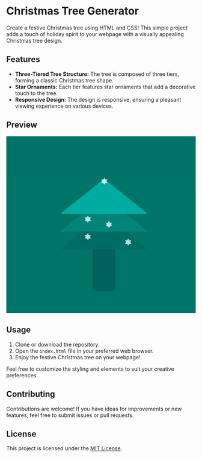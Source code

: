 # Christmas Tree Generator

Create a festive Christmas tree using HTML and CSS! This simple project adds a touch of holiday spirit to your webpage with a visually appealing Christmas tree design.

## Features

- **Three-Tiered Tree Structure:** The tree is composed of three tiers, forming a classic Christmas tree shape.
- **Star Ornaments:** Each tier features star ornaments that add a decorative touch to the tree.
- **Responsive Design:** The design is responsive, ensuring a pleasant viewing experience on various devices.

## Preview

![Christmas Tree Preview](assets/christmas-tree.png)

## Usage

1. Clone or download the repository.
2. Open the `index.html` file in your preferred web browser.
3. Enjoy the festive Christmas tree on your webpage!

Feel free to customize the styling and elements to suit your creative preferences.

## Contributing

Contributions are welcome! If you have ideas for improvements or new features, feel free to submit issues or pull requests.

## License

This project is licensed under the [MIT License](LICENSE).

